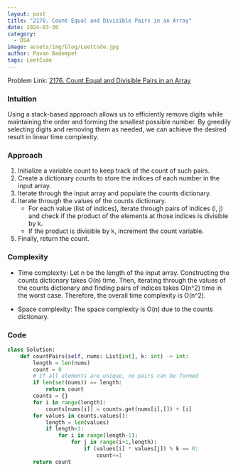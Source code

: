 ```yaml
---
layout: post
title: "2176. Count Equal and Divisible Pairs in an Array"
date: 2024-03-30
category:
  - DSA
image: assets/img/blog/LeetCode.jpg
author: Pavan Badempet
tags: LeetCode
---
```


Problem Link: [2176. Count Equal and Divisible Pairs in an Array](https://leetcode.com/problems/count-equal-and-divisible-pairs-in-an-array/description/)

### Intuition
Using a stack-based approach allows us to efficiently remove digits while maintaining the order and forming the smallest possible number. By greedily selecting digits and removing them as needed, we can achieve the desired result in linear time complexity.

### Approach
1. Initialize a variable count to keep track of the count of such pairs.
2. Create a dictionary counts to store the indices of each number in the input array.
3. Iterate through the input array and populate the counts dictionary.
4. Iterate through the values of the counts dictionary.
    - For each value (list of indices), iterate through pairs of indices (i, j) and check if the product of the elements at those indices is divisible by k.
    - If the product is divisible by k, increment the count variable.
5. Finally, return the count.

### Complexity
- Time complexity:
Let n be the length of the input array. Constructing the counts dictionary takes O(n) time. Then, iterating through the values of the counts dictionary and finding pairs of indices takes O(n^2) time in the worst case. Therefore, the overall time complexity is O(n^2).

- Space complexity:
The space complexity is O(n) due to the counts dictionary.

### Code
```python
class Solution:
    def countPairs(self, nums: List[int], k: int) -> int:
        length = len(nums)
        count = 0
        # If all elements are unique, no pairs can be formed
        if len(set(nums)) == length:
            return count
        counts = {}
        for i in range(length):
            counts[nums[i]] = counts.get(nums[i],[]) + [i]
        for values in counts.values():
            length = len(values)
            if length>1:
                for i in range(length-1):
                    for j in range(i+1,length):
                        if (values[i] * values[j]) % k == 0:
                            count+=1
        return count
```
